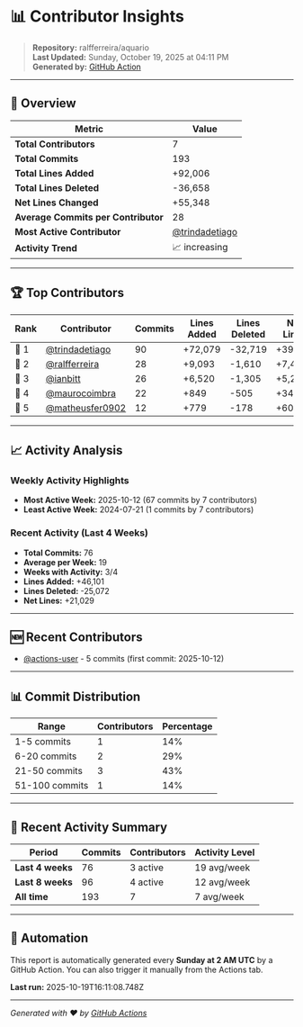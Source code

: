 # 📊 Contributor Insights

> **Repository:** ralfferreira/aquario  
> **Last Updated:** Sunday, October 19, 2025 at 04:11 PM  
> **Generated by:** [GitHub Action](.github/workflows/contributor-insights.yml)

---

## 🎯 Overview

| Metric | Value |
|--------|-------|
| **Total Contributors** | 7 |
| **Total Commits** | 193 |
| **Total Lines Added** | +92,006 |
| **Total Lines Deleted** | -36,658 |
| **Net Lines Changed** | +55,348 |
| **Average Commits per Contributor** | 28 |
| **Most Active Contributor** | [@trindadetiago](https://github.com/trindadetiago) |
| **Activity Trend** | 📈 increasing |

---

## 🏆 Top Contributors

| Rank | Contributor | Commits | Lines Added | Lines Deleted | Net Lines |
|------|-------------|---------|-------------|---------------|-----------|
| 🥇 1 | [@trindadetiago](https://github.com/trindadetiago) | 90 | +72,079 | -32,719 | +39,360 |
| 🥈 2 | [@ralfferreira](https://github.com/ralfferreira) | 28 | +9,093 | -1,610 | +7,483 |
| 🥉 3 | [@ianbitt](https://github.com/ianbitt) | 26 | +6,520 | -1,305 | +5,215 |
| 🏅 4 | [@maurocoimbra](https://github.com/maurocoimbra) | 22 | +849 | -505 | +344 |
| 🏅 5 | [@matheusfer0902](https://github.com/matheusfer0902) | 12 | +779 | -178 | +601 |

---

## 📈 Activity Analysis

### Weekly Activity Highlights
- **Most Active Week:** 2025-10-12 (67 commits by 7 contributors)
- **Least Active Week:** 2024-07-21 (1 commits by 7 contributors)

### Recent Activity (Last 4 Weeks)
- **Total Commits:** 76
- **Average per Week:** 19
- **Weeks with Activity:** 3/4
- **Lines Added:** +46,101
- **Lines Deleted:** -25,072
- **Net Lines:** +21,029

---

## 🆕 Recent Contributors

- [@actions-user](https://github.com/actions-user) - 5 commits (first commit: 2025-10-12)

---

## 📊 Commit Distribution

| Range | Contributors | Percentage |
|-------|-------------|------------|
| 1-5 commits | 1 | 14% |
| 6-20 commits | 2 | 29% |
| 21-50 commits | 3 | 43% |
| 51-100 commits | 1 | 14% |

---

## 📅 Recent Activity Summary

| Period | Commits | Contributors | Activity Level |
|--------|---------|-------------|----------------|
| **Last 4 weeks** | 76 | 3 active | 19 avg/week |
| **Last 8 weeks** | 96 | 4 active | 12 avg/week |
| **All time** | 193 | 7 | 7 avg/week |

---

## 🔄 Automation

This report is automatically generated every **Sunday at 2 AM UTC** by a GitHub Action. You can also trigger it manually from the Actions tab.

**Last run:** 2025-10-19T16:11:08.748Z

---

*Generated with ❤️ by [GitHub Actions](https://github.com/features/actions)*
